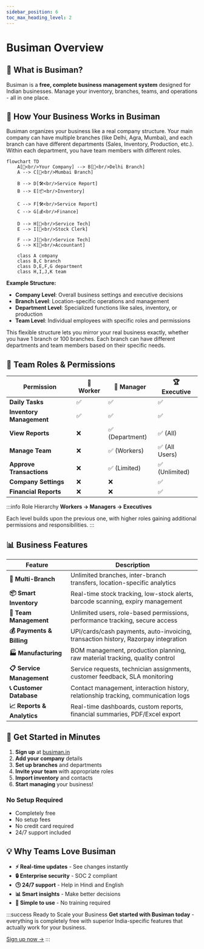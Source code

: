 ```yaml
---
sidebar_position: 6
toc_max_heading_level: 2
---
```


# Busiman Overview

## 🎯 **What is Busiman?**

Busiman is a **free, complete business management system** designed for Indian businesses. Manage your inventory, branches, teams, and operations - all in one place.

## 🏢 **How Your Business Works in Busiman**

Busiman organizes your business like a real company structure. Your main company can have multiple branches (like Delhi, Agra, Mumbai), and each branch can have different departments (Sales, Inventory, Production, etc.). Within each department, you have team members with different roles.

```mermaid
flowchart TD
    A[🏢<br/>Your Company] --> B[🏪<br/>Delhi Branch]
    A --> C[🏪<br/>Mumbai Branch]

    B --> D[🛠️<br/>Service Report]
    B --> E[📦<br/>Inventory]

    C --> F[🛠️<br/>Service Report]
    C --> G[💰<br/>Finance]

    D --> H[👤<br/>Service Tech]
    E --> I[👤<br/>Stock Clerk]

    F --> J[👤<br/>Service Tech]
    G --> K[👤<br/>Accountant]

    class A company
    class B,C branch
    class D,E,F,G department
    class H,I,J,K team
```

**Example Structure:**

- **Company Level**: Overall business settings and executive decisions
- **Branch Level**: Location-specific operations and management
- **Department Level**: Specialized functions like sales, inventory, or production
- **Team Level**: Individual employees with specific roles and permissions

This flexible structure lets you mirror your real business exactly, whether you have 1 branch or 100 branches. Each branch can have different departments and team members based on their specific needs.

## 👥 **Team Roles & Permissions**

| **Permission**           | **👷 Worker** | **👔 Manager**  | **🏆 Executive** |
| ------------------------ | ------------- | --------------- | ---------------- |
| **Daily Tasks**          | ✅            | ✅              | ✅               |
| **Inventory Management** | ✅            | ✅              | ✅               |
| **View Reports**         | ❌            | ✅ (Department) | ✅ (All)         |
| **Manage Team**          | ❌            | ✅ (Workers)    | ✅ (All Users)   |
| **Approve Transactions** | ❌            | ✅ (Limited)    | ✅ (Unlimited)   |
| **Company Settings**     | ❌            | ❌              | ✅               |
| **Financial Reports**    | ❌            | ❌              | ✅               |

:::info Role Hierarchy
**Workers → Managers → Executives**

Each level builds upon the previous one, with higher roles gaining additional permissions and responsibilities.
:::

## 📊 **Business Features**

| Feature                    | Description                                                                        |
| -------------------------- | ---------------------------------------------------------------------------------- |
| **🏪 Multi-Branch**        | Unlimited branches, inter-branch transfers, location-specific analytics            |
| **📦 Smart Inventory**     | Real-time stock tracking, low-stock alerts, barcode scanning, expiry management    |
| **👥 Team Management**     | Unlimited users, role-based permissions, performance tracking, secure access       |
| **💰 Payments & Billing**  | UPI/cards/cash payments, auto-invoicing, transaction history, Razorpay integration |
| **🏭 Manufacturing**       | BOM management, production planning, raw material tracking, quality control        |
| **📋 Service Management**  | Service requests, technician assignments, customer feedback, SLA monitoring        |
| **📞 Customer Database**   | Contact management, interaction history, relationship tracking, communication logs |
| **📈 Reports & Analytics** | Real-time dashboards, custom reports, financial summaries, PDF/Excel export        |

## 🚀 **Get Started in Minutes**

1. **Sign up** at [busiman.in](https://busiman.in)
2. **Add your company** details
3. **Set up branches** and departments
4. **Invite your team** with appropriate roles
5. **Import inventory** and contacts
6. **Start managing** your business!

### **No Setup Required**

- Completely free
- No setup fees
- No credit card required
- 24/7 support included

## 💡 **Why Teams Love Busiman**

- **⚡ Real-time updates** - See changes instantly
- **🔒 Enterprise security** - SOC 2 compliant
- **🕒 24/7 support** - Help in Hindi and English
- **📊 Smart insights** - Make better decisions
- **🎯 Simple to use** - No training required

:::success Ready to Scale your Business
**Get started with Busiman today** - everything is completely free with superior India-specific features that actually work for your business.

[Sign up now →](https://busiman.in/auth/login)
:::
